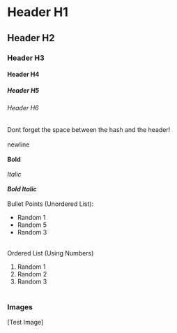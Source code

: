# Header H1
## Header H2
### Header H3
#### Header H4
##### Header H5
###### Header H6
Dont forget the space between the hash and the header!<br/><br/>
newline<br/><br/>
**Bold**<br/><br/>
*Italic*<br/><br/>
***Bold Italic***<br/><br/>
Bullet Points (Unordered List):
* Random 1
* Random 5
* Random 3<br/><br/>

Ordered List (Using Numbers)
1. Random 1
2. Random 2
3. Random 3<br/><br/>

### Images
[Test Image]

